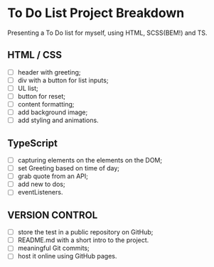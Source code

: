 # To Do List Project Breakdown

Presenting a To Do list for myself, using HTML, SCSS(BEM!) and TS.

## HTML / CSS

-   [ ] header with greeting;
-   [ ] div with a button for list inputs;
-   [ ] UL list;
-   [ ] button for reset;
-   [ ] content formatting;
-   [ ] add background image;
-   [ ] add styling and animations.

## TypeScript

-   [ ] capturing elements on the elements on the DOM;
-   [ ] set Greeting based on time of day;
-   [ ] grab quote from an API;
-   [ ] add new to dos;
-   [ ] eventListeners.

## VERSION CONTROL

-   [ ] store the test in a public repository on GitHub;
-   [ ] README.md with a short intro to the project.
-   [ ] meaningful Git commits;
-   [ ] host it online using GitHub pages.
